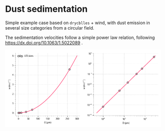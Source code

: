 # Dust sedimentation

Simple example case based on `drycblles` + wind, with dust emission in several size categories from a circular field.

The sedimentation velocities follow a simple power law relation, following https://dx.doi.org/10.1063/1.5022089 .

![sedimentation velocities](sedimentation_velocity.png)
